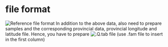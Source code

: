 # file format
![Reference file format](https://github.com/tom-jenkins/mapmixture?tab=readme-ov-file#format)
In addition to the above data, also need to prepare samples and the corresponding provincial data, provincial longitude and latitude file.
Hence, you have to prepare ![ .Q.tab file](https://github.com/user-attachments/assets/2d384318-b571-4eb1-8d00-38db9465b52f)  (use .fam file to insert in the first column)
 
